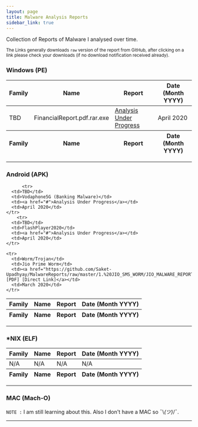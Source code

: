 ```yaml
---
layout: page
title: Malware Analysis Reports 
sidebar_link: true
---
```


<div class="message">
Collection of Reports of Malware I analysed over time.
</div>

<sub>The Links generally downloads `raw` version of the report from GitHub, after clicking on a link please check your downloads (if no download notification received already).</sub>


### Windows (PE)

<table>
  <thead>
    <tr>
      <th>Family</th>
      <th>Name</th>
      <th>Report</th>
      <th>Date (Month YYYY)</th>
    </tr>
  </thead>
  <tfoot>
    <tr>
      <th>Family</th>
      <th>Name</th>
      <th>Report</th>
      <th>Date (Month YYYY)</th>
    </tr>
  </tfoot>
  <tbody>
        <tr>
      <td>TBD</td>
      <td>FinancialReport.pdf.rar.exe</td>
      <td><a href="#">Analysis Under Progress</a></td>
      <td>April 2020</td>
    </tr>
  </tbody>
</table>


---

### Android (APK)
<table>
  <thead>
    <tr>
      <th>Family</th>
      <th>Name</th>
      <th>Report</th>
      <th>Date (Month YYYY)</th>
    </tr>
  </thead>
  <tfoot>
    <tr>
      <th>Family</th>
      <th>Name</th>
      <th>Report</th>
      <th>Date (Month YYYY)</th>
    </tr>
  </tfoot>
  <tbody>

          <tr>
      <td>TBD</td>
      <td>Vodaphone5G (Banking Malware)</td>
      <td><a href="#">Analysis Under Progress</a></td>
      <td>April 2020</td>
    </tr>
        <tr>
      <td>TBD</td>
      <td>FlashPlayer2020</td>
      <td><a href="#">Analysis Under Progress</a></td>
      <td>April 2020</td>
    </tr>
    
    <tr>
      <td>Worm/Trojan</td>
      <td>Jio Prime Worm</td>
      <td><a href="https://github.com/Saket-Upadhyay/MalwareReports/raw/master/1.%20JIO_SMS_WORM/JIO_MALWARE_REPORT.pdf">GitHub [PDF] [Direct Link]</a></td>
      <td>March 2020</td>
    </tr>

  </tbody>
</table>


---

### *NIX (ELF)

<table>
  <thead>
    <tr>
      <th>Family</th>
      <th>Name</th>
      <th>Report</th>
      <th>Date (Month YYYY)</th>
    </tr>
  </thead>
  <tfoot>
    <tr>
      <th>Family</th>
      <th>Name</th>
      <th>Report</th>
      <th>Date (Month YYYY)</th>
    </tr>
  </tfoot>
  <tbody>
    <tr>
      <td>N/A</td>
      <td>N/A</td>
      <td>N/A</td>
      <td>N/A</td>
    </tr>
  </tbody>
</table>


---

### MAC (Mach-O)

`NOTE :` I am still learning about this. Also I don't have a MAC so ¯\\_(ツ)_/¯.

---
